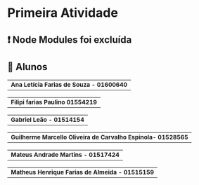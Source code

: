 # Primeira Atividade
## :exclamation: Node Modules foi excluída
## :handshake: Alunos
<table>
  <tr>
    <td align="center">
      <a>
        <sub>
          <b>Ana Letícia Farias de Souza - 01600640 </b>
        </sub>
      </a>
    </td>
  </tr>
</table>

<table>
  <tr>
    <td align="center">
      <a>
        <sub>
          <b> Filipi farias Paulino 01554219 </b>
        </sub>
      </a>
    </td>
  </tr>
</table>

<table>
  <tr>
    <td align="center">
      <a>
        <sub>
          <b> Gabriel Leão - 01514154 </b>
        </sub>
      </a>
    </td>
  </tr>
</table>

<table>
  <tr>
    <td align="center">
      <a>
        <sub>
          <b> Guilherme Marcello Oliveira de Carvalho Espinola- 01528565 </b>
        </sub>
      </a>
    </td>
  </tr>
</table>

<table>
  <tr>
    <td align="center">
      <a>
        <sub>
          <b> Mateus Andrade Martins - 01517424 </b>
        </sub>
      </a>
    </td>
  </tr>
</table>

<table>
  <tr>
    <td align="center">
      <a>
<!--         <img src="https://avatars.githubusercontent.com/u/56259137?v=4" width="100px;" alt="Foto de Tati Alves no GitHub"/><br> -->
        <sub>
          <b> Matheus Henrique Farias de Almeida - 01515159 </b>
        </sub>
      </a>
    </td>
  </tr>
</table>

